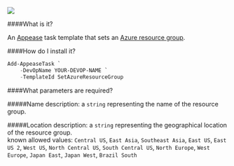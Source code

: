 ![](https://ci.appveyor.com/api/projects/status/k6cmufa2prutld3m?svg=true)

####What is it?

An [Appease](http://appease.io) task template that sets an [Azure resource group](http://azure.microsoft.com/en-us/documentation/articles/azure-preview-portal-using-resource-groups/).

####How do I install it?

```PowerShell
Add-AppeaseTask `
    -DevOpName YOUR-DEVOP-NAME `
    -TemplateId SetAzureResourceGroup
```

####What parameters are required?

#####Name
description: a `string` representing the name of the resource group.

#####Location
description: a `string` representing the geographical location of the resource group.  
known allowed values: `Central US`, `East Asia`, `Southeast Asia`, `East US`, `East US 2`, `West US`, `North Central US`, `South Central US`, `North Europe`, `West Europe`, `Japan East`, `Japan West`, `Brazil South`
```
